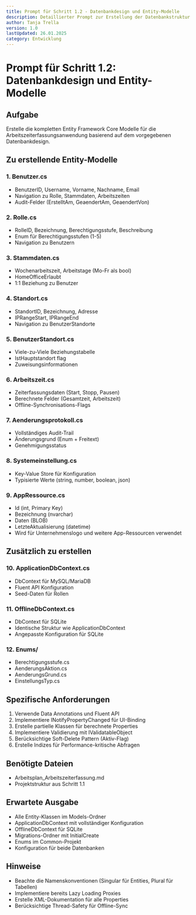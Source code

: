 ```yaml
---
title: Prompt für Schritt 1.2 - Datenbankdesign und Entity-Modelle
description: Detaillierter Prompt zur Erstellung der Datenbankstruktur und Entity Framework Modelle
author: Tanja Trella
version: 1.0
lastUpdated: 26.01.2025
category: Entwicklung
---
```


# Prompt für Schritt 1.2: Datenbankdesign und Entity-Modelle

## Aufgabe
Erstelle die kompletten Entity Framework Core Modelle für die Arbeitszeiterfassungsanwendung basierend auf dem vorgegebenen Datenbankdesign.

## Zu erstellende Entity-Modelle

### 1. Benutzer.cs
- BenutzerID, Username, Vorname, Nachname, Email
- Navigation zu Rolle, Stammdaten, Arbeitszeiten
- Audit-Felder (ErstelltAm, GeaendertAm, GeaendertVon)

### 2. Rolle.cs
- RolleID, Bezeichnung, Berechtigungsstufe, Beschreibung
- Enum für Berechtigungsstufen (1-5)
- Navigation zu Benutzern

### 3. Stammdaten.cs
- Wochenarbeitszeit, Arbeitstage (Mo-Fr als bool)
- HomeOfficeErlaubt
- 1:1 Beziehung zu Benutzer

### 4. Standort.cs
- StandortID, Bezeichnung, Adresse
- IPRangeStart, IPRangeEnd
- Navigation zu BenutzerStandorte

### 5. BenutzerStandort.cs
- Viele-zu-Viele Beziehungstabelle
- IstHauptstandort flag
- Zuweisungsinformationen

### 6. Arbeitszeit.cs
- Zeiterfassungsdaten (Start, Stopp, Pausen)
- Berechnete Felder (Gesamtzeit, Arbeitszeit)
- Offline-Synchronisations-Flags

### 7. Aenderungsprotokoll.cs
- Vollständiges Audit-Trail
- Änderungsgrund (Enum + Freitext)
- Genehmigungsstatus

### 8. Systemeinstellung.cs
- Key-Value Store für Konfiguration
- Typisierte Werte (string, number, boolean, json)

### 9. AppRessource.cs
- Id (int, Primary Key)
- Bezeichnung (nvarchar)
- Daten (BLOB)
- LetzteAktualisierung (datetime)
- Wird für Unternehmenslogo und weitere App-Ressourcen verwendet

## Zusätzlich zu erstellen

### 10. ApplicationDbContext.cs
- DbContext für MySQL/MariaDB
- Fluent API Konfiguration
- Seed-Daten für Rollen

### 11. OfflineDbContext.cs
- DbContext für SQLite
- Identische Struktur wie ApplicationDbContext
- Angepasste Konfiguration für SQLite

### 12. Enums/
- Berechtigungsstufe.cs
- AenderungsAktion.cs
- AenderungsGrund.cs
- EinstellungsTyp.cs

## Spezifische Anforderungen
1. Verwende Data Annotations und Fluent API
2. Implementiere INotifyPropertyChanged für UI-Binding
3. Erstelle partielle Klassen für berechnete Properties
4. Implementiere Validierung mit IValidatableObject
5. Berücksichtige Soft-Delete Pattern (Aktiv-Flag)
6. Erstelle Indizes für Performance-kritische Abfragen

## Benötigte Dateien
- Arbeitsplan_Arbeitszeiterfassung.md
- Projektstruktur aus Schritt 1.1

## Erwartete Ausgabe
- Alle Entity-Klassen im Models-Ordner
- ApplicationDbContext mit vollständiger Konfiguration
- OfflineDbContext für SQLite
- Migrations-Ordner mit InitialCreate
- Enums im Common-Projekt
- Konfiguration für beide Datenbanken

## Hinweise
- Beachte die Namenskonventionen (Singular für Entities, Plural für Tabellen)
- Implementiere bereits Lazy Loading Proxies
- Erstelle XML-Dokumentation für alle Properties
- Berücksichtige Thread-Safety für Offline-Sync